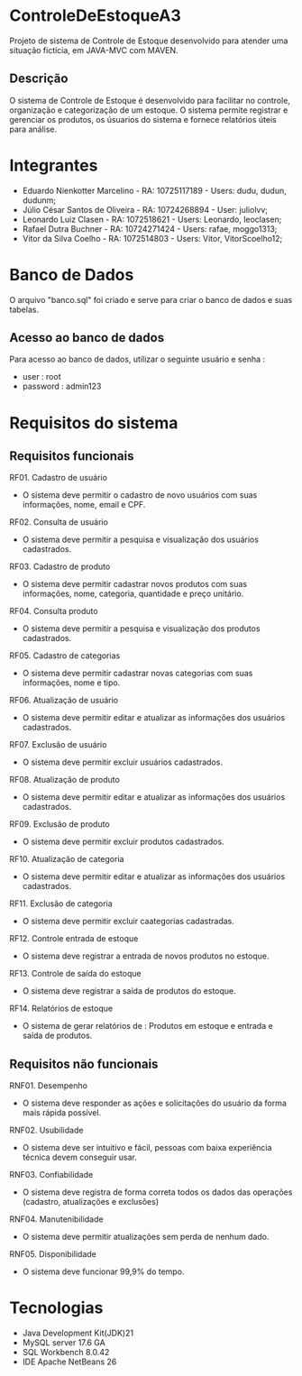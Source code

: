 # ControleDeEstoqueA3

Projeto de sistema de Controle de Estoque desenvolvido para atender uma
situação fictícia, em JAVA-MVC com MAVEN.

## Descrição

O sistema de Controle de Estoque é desenvolvido para facilitar no controle,
organização e categorização de um estoque. O sistema permite registrar e 
gerenciar os produtos, os úsuarios do sistema e fornece relatórios úteis
para análise.

 # Integrantes

- Eduardo Nienkotter Marcelino - RA: 10725117189 - Users: dudu, dudun, dudunm;
- Júlio César Santos de Oliveira - RA: 10724268894 - User: juliolvv;
- Leonardo Luiz Clasen - RA: 1072518621 - Users: Leonardo, leoclasen;
- Rafael Dutra Buchner - RA: 10724271424 - Users: rafae, moggo1313;
- Vitor da Silva Coelho - RA: 1072514803 - Users: Vitor, VitorScoelho12;

# Banco de Dados

O arquivo "banco.sql" foi criado e serve para criar o banco de dados e suas tabelas.

## Acesso ao banco de dados

Para acesso ao banco de dados, utilizar o seguinte usuário e senha :
 - user : root
 - password : admin123

# Requisitos do sistema

## Requisitos funcionais

RF01. Cadastro de usuário
 - O sistema deve permitir o cadastro de novo usuários com suas informações, nome, email e CPF.

RF02. Consulta de usuário
 - O sistema deve permitir a pesquisa e visualização dos usuários cadastrados.

RF03. Cadastro de produto
 - O sistema deve permitir cadastrar novos produtos com suas informações, nome, categoria, quantidade e preço unitário.

RF04. Consulta produto
 - O sistema deve permitir a pesquisa e visualização dos produtos cadastrados.

RF05. Cadastro de categorias
 - O sistema deve permitir cadastrar novas categorias com suas informações, nome e tipo.

RF06. Atualização de usuário
 - O sistema deve permitir editar e atualizar as informações dos usuários cadastrados.

RF07. Exclusão de usuário
 - O sistema deve permitir excluir usuários cadastrados.

RF08. Atualização de produto
 - O sistema deve permitir editar e atualizar as informações dos usuários cadastrados.

RF09. Exclusão de produto
 - O sistema deve permitir excluir produtos cadastrados.

RF10. Atualização de categoria 
 - O sistema deve permitir editar e atualizar as informações dos usuários cadastrados.

RF11. Exclusão de categoria
 - O sistema deve permitir excluir caategorias cadastradas.

RF12. Controle entrada de estoque
 - O sistema deve registrar a entrada de novos produtos no estoque.

RF13. Controle de saída do estoque
 - O sistema deve registrar a saída de produtos do estoque.

RF14. Relatórios de estoque
 - O sistema de gerar relatórios de : Produtos em estoque e entrada e saída de produtos.

## Requisitos não funcionais

RNF01. Desempenho
 - O sistema deve responder as ações e solicitações do usuário da forma mais rápida possível.

RNF02. Usubilidade
 - O sistema deve ser intuitivo e fácil, pessoas com baixa experiência técnica devem conseguir usar.

RNF03. Confiabilidade
 - O sistema deve registra de forma correta todos os dados das operações (cadastro, atualizações e exclusões)

RNF04. Manutenibilidade
 - O sistema deve permitir atualizações sem perda de nenhum dado.

RNF05. Disponibilidade
 - O sistema deve funcionar 99,9% do tempo.

# Tecnologias

 - Java Development Kit(JDK)21
 - MySQL server 17.6 GA
 - SQL Workbench 8.0.42
 - IDE Apache NetBeans 26
